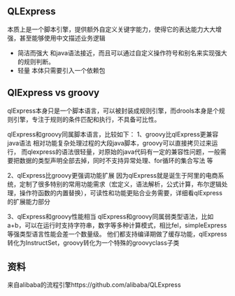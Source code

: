 ## QLExpress
本质上是一个脚本引擎，提供额外自定义关键字能力，使得它的表达能力大大增强，甚至能够使用中文描述业务逻辑
- 简洁而强大
和java语法接近，而且可以通过自定义操作符号和别名来实现强大的规则判断。
- 轻量
本体只需要引入一个依赖包

## QlExpress vs groovy
qlExpress本身只是一个脚本语言，可以被封装成规则引擎，而drools本身是个规则引擎，专注于规则的条件匹配和执行，不具备可比性。

qlExpress和groovy同属脚本语言，比较如下：
1、groovy比qlExpress更兼容java语法
相对功能复杂处理过程的大段java脚本，groovy可以直接拷贝过来运行，
而qlexpress的语法很轻量，对原始的java代码有一定的兼容性问题，一般需要把数据的类型声明全部去掉，同时不支持异常处理、for循环的集合写法 等

2、qlExpress比groovy更强调功能扩展
因为qlExpress就是诞生于阿里的电商系统，定制了很多特别的常用功能需求（宏定义，语法解析，公式计算，布尔逻辑处理，操作符函数的内置替换），可读性和功能更贴合业务需要，详细看qlExpress的扩展能力部分

3、qlExpress和groovy性能相当
qlExpress和groovy同属弱类型语法，比如a+b，可以在运行时支持字符串，数字等多种计算模式，相比fel，simpleExpress 等强类型语言性能会差一个数量级。
他们都支持编译期做了缓存功能，qlExpress转化为InstructSet，groovy转化为一个特殊的groovyclass子类

## 资料
来自alibaba的流程引擎https://github.com/alibaba/QLExpress